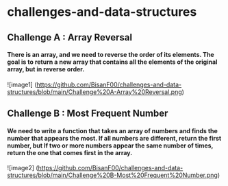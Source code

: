# challenges-and-data-structures

## Challenge A : Array Reversal

#### There is an array, and we need to reverse the order of its elements. The goal is to return a new array that contains all the elements of the original array, but in reverse order.

![image1] (https://github.com/BisanF00/challenges-and-data-structures/blob/main/Challenge%20A-Array%20Reversal.png)


## Challenge B : Most Frequent Number

#### We need to write a function that takes an array of numbers and finds the number that appears the most. If all numbers are different, return the first number, but If two or more numbers appear the same number of times, return the one that comes first in the array.

![image2] (https://github.com/BisanF00/challenges-and-data-structures/blob/main/Challenge%20B-Most%20Frequent%20Number.png)
